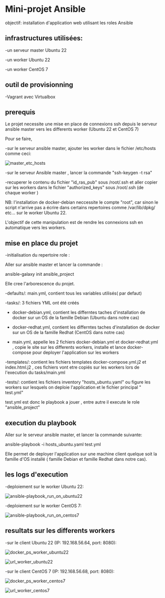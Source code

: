 # Mini-projet Ansible

objectif: installation d'application web utilisant les roles Ansible

## infrastructures utilisées:

-un serveur master Ubuntu 22

-un  worker Ubuntu 22

-un worker  CentOS 7

## outil de provisionning

-Vagrant avec Virtualbox

## prerequis 

Le projet necessite une mise en place de connexions ssh depuis le serveur ansible master vers les differents worker (Ubuntu 22 et CentOS 7)

Pour se faire,

-sur le serveur ansible master, ajouter les worker dans le fichier /etc/hosts comme ceci:






![master_etc_hosts](https://github.com/ravelonanosy/mini-projet-ansible/assets/138290448/8ebdb64b-e42c-4c7f-8753-c17463fccb85)






-sur le serveur Ansible master , lancer la commande "ssh-keygen -t rsa"

-recuperer le contenu du fichier "id_ras_pub" sous /root/.ssh et aller copier sur les workers dans le fichier "authorized_keys" sous /root/.ssh (de chaque worker  )

NB:  l'installation de docker-debian neccessite le compte "root", car sinon le script n'arrive pas a écrire dans certains repertoires comme /var/lib/dpkg/ etc... sur le worker Ubuntu 22.

L'objectif de cette manipulation est de rendre les connexions ssh en automatique vers les workers.

## mise en place du projet

-initialisation du repertoire role :

Aller sur ansible master et lancer la commande :

ansible-galaxy init ansible_project 

Elle cree l'arborescence du projet.

-defaults/:  main.yml, contient tous les variables utilisés( par defaut)

-tasks/: 3 fichiers YML ont été créés 

- docker-debian.yml, contient les differntes taches d'installation de docker sur un OS de la famille Debian (Ubuntu dans notre cas)

- docker-redhat.yml, contient les differntes taches d'installation de docker sur un OS de la famille Redhat (CentOS dans notre cas)

- main.yml, appelle les 2 fichiers docker-debian.yml et docker-redhat.yml , copie le site sur les differents workers, installe et lance docker-compose pour deployer l'application sur les workers

-templates/: contient les fichiers templates docker-compose.yml.j2 et index.html.j2 , ces fichiers vont etre copiés sur les workers lors de l'execution du tasks/main.yml

-tests/: contient les fichiers inventory "hosts_ubuntu.yaml" ou figure les workers sur lesquels on deploie l'application et le fichier principal " test.yml"

test.yml est donc le playbook a jouer , entre autre il execute le role "ansible_project"

## execution du playbook

Aller sur le serveur ansible master, et lancer la commande suivante:

ansible-playbook -i hosts_ubuntu.yaml test.yml

Elle permet de deployer l'application sur une machine client quelque soit la famille d'OS installé ( famille Debian et famille Redhat dans notre cas).

## les logs d'execution

-deploiement sur le worker Ubuntu 22:



![ansible-playbook_run_on_ubuntu22](https://github.com/ravelonanosy/mini-projet-ansible/assets/138290448/3fc31ced-4630-411f-bad2-01d37632aa03)



-deploiement sur le worker CentOS 7:


![ansible-playbook_run_on_centos7](https://github.com/ravelonanosy/mini-projet-ansible/assets/138290448/2a805052-1c6b-456b-92ca-1e725fd5400d)



## resultats sur les differents workers

-sur le client Ubuntu 22 (IP: 192.168.56.64, port: 8080):



![docker_ps_worker_ubuntu22](https://github.com/ravelonanosy/mini-projet-ansible/assets/138290448/e2b95180-3237-4734-b837-984c0d27ae63)






![url_worker_ubuntu22](https://github.com/ravelonanosy/mini-projet-ansible/assets/138290448/3a903035-d911-42bb-b999-5c15578e986b)





-sur le client CentOS 7 (IP: 192.168.56.68, port: 8080):



![docker_ps_worker_centos7](https://github.com/ravelonanosy/mini-projet-ansible/assets/138290448/44cdf9a8-9788-4ec5-8b42-42c258d4b7a2)






![url_worker_centos7](https://github.com/ravelonanosy/mini-projet-ansible/assets/138290448/820a3eee-237a-4df3-85e4-8d94f1943e95)
